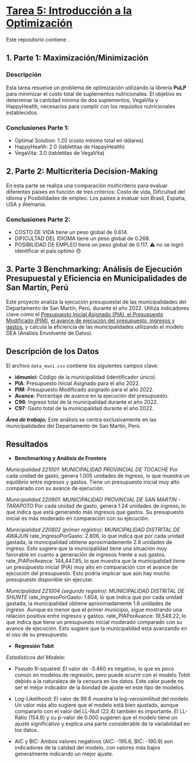 # [Tarea 5: Introducción a la Optimización](URL)


Este repositorio contiene .

## 1. **Parte 1: Maximización/Minimización**

### Descripción
Esta tarea resuelve un problema de optimización utilizando la librería **PuLP** para minimizar el costo total de suplementos nutricionales. El objetivo es determinar la cantidad mínima de dos suplementos, VegaVita y HappyHealth, necesarios para cumplir con los requisitos nutricionales establecidos.

### Conclusiones Parte 1: 
- Optimal Solution: 1.20 (costo mínimo total en dólares)
- HappyHealth: 2.0 (tabletitas de HappyHealth)
- VegaVita: 3.0 (tabletitas de VegaVita)

## 2. **Parte 2: Multicriteria Decision-Making**
En esta parte se realiza una comparación multicriterio para evaluar diferentes países en función de tres criterios: Costo de vida, Dificultad del idioma y Posibilidades de empleo. Los países a evaluar son Brasil, España, USA y Alemania.

### Conclusiones Parte 2: 
- COSTO DE VIDA tiene un peso global de 0.614.
- DIFICULTAD DEL IDIOMA tiene un peso global de 0.268.
- POSIBILIDAD DE EMPLEO tiene un peso global de 0.117.
⚠️ no se logró identificar el país optimo 😞

## 3. **Parte 3 Benchmarking: Análisis de Ejecución Presupuestal y Eficiencia en Municipalidades de San Martín, Perú**

Este proyecto analiza la ejecución presupuestal de las municipalidades del Departamento de San Martín, Perú, durante el año 2022. Utiliza indicadores clave como el [Presupuesto Inicial Asignado (PIA), el Presupuesto Modificado (PIM)](https://apps5.mineco.gob.pe/transparencia/Navegador/default.aspx?y=2022&ap=ActProy), [el avance de ejecución del presupuesto, ingresos y gastos](http://webinei.inei.gob.pe/anda_inei/index.php/catalog/779), y calcula la eficiencia de las municipalidades utilizando el modelo DEA (Análisis Envolvente de Datos).

## Descripción de los Datos

El archivo `data_muni.csv` contiene los siguientes campos clave:

- **idmunici**: Código de la municipalidad (identificador único).
- **PIA**: Presupuesto Inicial Asignado para el año 2022.
- **PIM**: Presupuesto Modificado asignado para el año 2022.
- **Avance**: Porcentaje de avance en la ejecución del presupuesto.
- **C96**: Ingreso total de la municipalidad durante el año 2022.
- **C97**: Gasto total de la municipalidad durante el año 2022.

***Área de trabajo:*** Este análisis se centra exclusivamente en las municipalidades del Departamento de San Martín, Perú.

## Resultados

- **Benchmarking y Análisis de Frontera**

*Municipalidad 221001: MUNICIPALIDAD PROVINCIAL DE TOCACHE*
Por cada unidad de gasto, genera 1.005 unidades de ingreso, lo que muestra un equilibrio entre ingresos y gastos.
Tiene un presupuesto inicial muy alto comparado con su avance de ejecución.

*Municipalidad 220901: MUNICIPALIDAD PROVINCIAL DE SAN MARTIN - TARAPOTO*
Por cada unidad de gasto, genera 1.24 unidades de ingreso, lo que indica que está generando más ingresos que gastos.
Su presupuesto inicial es más moderado en comparación con su ejecución.

*Municipalidad 220802 (primer registro): MUNICIPALIDAD DISTRITAL DE AWAJUN*
rate_IngresoPorGasto: 2.806, lo que indica que por cada unidad gastada, la municipalidad obtiene aproximadamente 2.8 unidades de ingreso. Esto sugiere que la municipalidad tiene una situación muy favorable en cuanto a generación de ingresos frente a sus gastos.
rate_PIAPorAvance: 144,447.85, lo que muestra que la municipalidad tiene un presupuesto inicial (PIA) muy alto en comparación con el avance de ejecución del presupuesto. Esto podría implicar que aún hay mucho presupuesto disponible sin ejecutar.

*Municipalidad 221004 (segundo registro): MUNICIPALIDAD DISTRITAL DE SHUNTE*
rate_IngresoPorGasto: 1.604, lo que indica que por cada unidad gastada, la municipalidad obtiene aproximadamente 1.6 unidades de ingreso. Aunque es menor que el primer municipio, sigue mostrando una relación positiva entre ingresos y gastos.
rate_PIAPorAvance: 19,549.22, lo que indica que tiene un presupuesto inicial moderado comparado con su avance de ejecución. Esto sugiere que la municipalidad está avanzando en el uso de su presupuesto.

- **Regresión Tobit**  

*Estadísticos del Modelo:*

- Pseudo R-squared: El valor de -3.460 es negativo, lo que es poco común en modelos de regresión, pero puede ocurrir con el modelo Tobit debido a la naturaleza de la censura en los datos. Este valor puede no ser el mejor indicador de la bondad de ajuste en este tipo de modelos.

- Log-Likelihood: El valor de 99.8 muestra la log-verosimilitud del modelo. Un valor más alto sugiere que el modelo está bien ajustado, aunque compararlo con el valor del LL-Null (22.4) también es importante. El LL-Ratio (154.8) y su p-valor de 0.000 sugieren que el modelo tiene un ajuste significativo y explica una parte considerable de la variabilidad en los datos.

- AIC y BIC: Ambos valores negativos (AIC: -195.6, BIC: -190.9) son indicadores de la calidad del modelo, con valores más bajos generalmente indicando un mejor ajuste.
